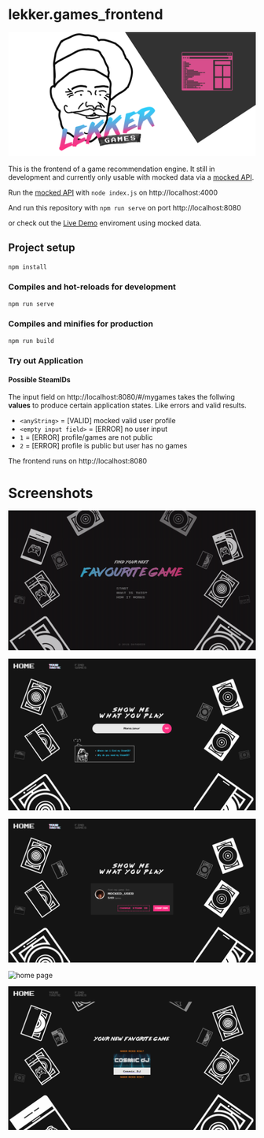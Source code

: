 # lekker.games_frontend

![frontend logo](frontend.png)

This is the frontend of a game recommendation engine. It still in development and currently only usable with mocked data via a [mocked API](https://github.com/DATADEER/lekker.games_mocked_api).

Run the [mocked API](https://github.com/DATADEER/lekker.games_mocked_api) with `node index.js` on http://localhost:4000

And run this repository with `npm run serve` on port http://localhost:8080

or check out the [Live Demo](https://demo.lekker.games) enviroment using mocked data.


## Project setup
```
npm install
```

### Compiles and hot-reloads for development
```
npm run serve
```

### Compiles and minifies for production
```
npm run build
```

### Try out Application
#### Possible SteamIDs
The input field on http://localhost:8080/#/mygames takes the follwing **values** to produce certain application states. Like errors and valid results.

* `<anyString>` = [VALID] mocked valid user profile
* `<empty input field>` = [ERROR] no user input
* `1` = [ERROR] profile/games are not public
* `2` = [ERROR] profile is public but user has no games

The frontend runs on http://localhost:8080

# Screenshots

![home page](src/assets/img/screenshots/home.png)

![home page](src/assets/img/screenshots/input.png)

![home page](src/assets/img/screenshots/confirm.png)

![home page](src/assets/img/screenshots/select.png)

![home page](src/assets/img/screenshots/result.png)
